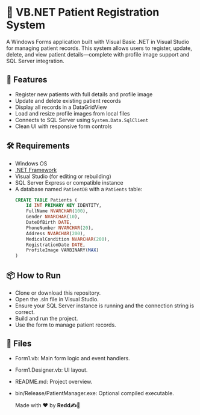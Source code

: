 # 🏥 VB.NET Patient Registration System

A Windows Forms application built with Visual Basic .NET in Visual Studio for managing patient records. This system allows users to register, update, delete, and view patient details—complete with profile image support and SQL Server integration.

## 🚀 Features

- Register new patients with full details and profile image
- Update and delete existing patient records
- Display all records in a DataGridView
- Load and resize profile images from local files
- Connects to SQL Server using `System.Data.SqlClient`
- Clean UI with responsive form controls

## 🛠️ Requirements

- Windows OS
- [.NET Framework](https://dotnet.microsoft.com/en-us/download/dotnet-framework)
- Visual Studio (for editing or rebuilding)
- SQL Server Express or compatible instance
- A database named `PatientDB` with a `Patients` table:
  ```sql
  CREATE TABLE Patients (
      Id INT PRIMARY KEY IDENTITY,
      FullName NVARCHAR(100),
      Gender NVARCHAR(10),
      DateOfBirth DATE,
      PhoneNumber NVARCHAR(20),
      Address NVARCHAR(200),
      MedicalCondition NVARCHAR(200),
      RegistrationDate DATE,
      ProfileImage VARBINARY(MAX)
  )

## 📦 How to Run

- Clone or download this repository.
- Open the .sln file in Visual Studio.
- Ensure your SQL Server instance is running and the connection string is correct.
- Build and run the project.
- Use the form to manage patient records.

## 📁 Files

- Form1.vb: Main form logic and event handlers.
- Form1.Designer.vb: UI layout.
- README.md: Project overview.
- bin/Release/PatientManager.exe: Optional compiled executable.

  Made with ❤️ by **Redd✍️🔴**
